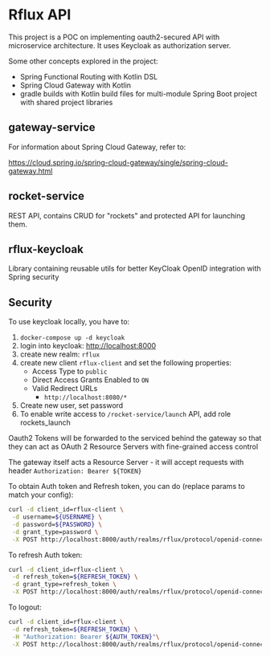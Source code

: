 # Rflux API

This project is a POC on implementing oauth2-secured API with microservice architecture.
It uses Keycloak as authorization server.

Some other concepts explored in the project:

* Spring Functional Routing with Kotlin DSL
* Spring Cloud Gateway with Kotlin
* gradle builds with Kotlin build files for multi-module Spring Boot project with shared project libraries

## gateway-service

For information about Spring Cloud Gateway, refer to:

https://cloud.spring.io/spring-cloud-gateway/single/spring-cloud-gateway.html

## rocket-service

REST API, contains CRUD for "rockets" and protected API for launching them.

## rflux-keycloak

Library containing reusable utils for better KeyCloak OpenID integration with Spring security

## Security

To use keycloak locally, you have to:

1. `docker-compose up -d keycloak` 
1. login into keycloak: [http://localhost:8000](http://localhost:8000)
1. create new realm: `rflux`
1. create new client `rflux-client` and set the following properties:
   * Access Type to `public`
   * Direct Access Grants Enabled to `ON`
   * Valid Redirect URLs 
      * `http://localhost:8080/*`
1. Create new user, set password
1. To enable write access to `/rocket-service/launch` API, add role rockets_launch

Oauth2 Tokens will be forwarded to the serviced behind the gateway so that they can act as OAuth 2 Resource Servers with fine-grained access control

The gateway itself acts a Resource Server - it will accept requests with header `Authorization: Bearer ${TOKEN}`

To obtain Auth token and Refresh token, you can do (replace params to match your config):

```bash
curl -d client_id=rflux-client \
 -d username=${USERNAME} \
 -d password=${PASSWORD} \
 -d grant_type=password \
 -X POST http://localhost:8000/auth/realms/rflux/protocol/openid-connect/token
```

To refresh Auth token:

```bash
curl -d client_id=rflux-client \
 -d refresh_token=${REFRESH_TOKEN} \
 -d grant_type=refresh_token \
 -X POST http://localhost:8000/auth/realms/rflux/protocol/openid-connect/token
```

To logout:

```bash
curl -d client_id=rflux-client \
 -d refresh_token=${REFRESH_TOKEN} \
 -H "Authorization: Bearer ${AUTH_TOKEN}"\
 -X POST http://localhost:8000/auth/realms/rflux/protocol/openid-connect/logout
```
